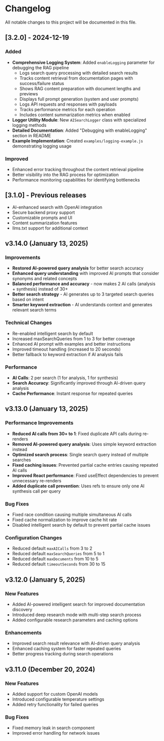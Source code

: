 # Changelog

All notable changes to this project will be documented in this file.

## [3.2.0] - 2024-12-19

### Added
- **Comprehensive Logging System**: Added `enableLogging` parameter for debugging the RAG pipeline
  - Logs search query processing with detailed search results
  - Tracks content retrieval from documentation pages with success/failure status
  - Shows RAG content preparation with document lengths and previews
  - Displays full prompt generation (system and user prompts)
  - Logs API requests and responses with payloads
  - Tracks performance metrics for each operation
  - Includes content summarization metrics when enabled
- **Logger Utility Module**: New `AISearchLogger` class with specialized logging methods
- **Detailed Documentation**: Added "Debugging with enableLogging" section in README
- **Example Implementation**: Created `examples/logging-example.js` demonstrating logging usage

### Improved
- Enhanced error tracking throughout the content retrieval pipeline
- Better visibility into the RAG process for optimization
- Performance monitoring capabilities for identifying bottlenecks

## [3.1.0] - Previous releases
- AI-enhanced search with OpenAI integration
- Secure backend proxy support
- Customizable prompts and UI
- Content summarization features
- llms.txt support for additional context

## v3.14.0 (January 13, 2025)

### Improvements
- **Restored AI-powered query analysis** for better search accuracy
- **Enhanced query understanding** with improved AI prompts that consider synonyms and related concepts
- **Balanced performance and accuracy** - now makes 2 AI calls (analysis + synthesis) instead of 30+
- **Better search strategy** - AI generates up to 3 targeted search queries based on intent
- **Smarter keyword extraction** - AI understands context and generates relevant search terms

### Technical Changes
- Re-enabled intelligent search by default
- Increased maxSearchQueries from 1 to 3 for better coverage
- Enhanced AI prompt with examples and better instructions
- Improved timeout handling (increased to 20 seconds)
- Better fallback to keyword extraction if AI analysis fails

### Performance
- **AI Calls**: 2 per search (1 for analysis, 1 for synthesis)
- **Search Accuracy**: Significantly improved through AI-driven query analysis
- **Cache Performance**: Instant response for repeated queries

## v3.13.0 (January 13, 2025)

### Performance Improvements
- **Reduced AI calls from 30+ to 1**: Fixed duplicate API calls during re-renders
- **Removed AI-powered query analysis**: Uses simple keyword extraction instead
- **Optimized search process**: Single search query instead of multiple searches
- **Fixed caching issues**: Prevented partial cache entries causing repeated AI calls
- **Improved React performance**: Fixed useEffect dependencies to prevent unnecessary re-renders
- **Added duplicate call prevention**: Uses refs to ensure only one AI synthesis call per query

### Bug Fixes
- Fixed race condition causing multiple simultaneous AI calls
- Fixed cache normalization to improve cache hit rate
- Disabled intelligent search by default to prevent partial cache issues

### Configuration Changes
- Reduced default `maxAICalls` from 3 to 2
- Reduced default `maxSearchQueries` from 5 to 1
- Reduced default `maxDocuments` from 10 to 5
- Reduced default `timeoutSeconds` from 30 to 15

## v3.12.0 (January 5, 2025)

### New Features
- Added AI-powered intelligent search for improved documentation discovery
- Introduced deep research mode with multi-step search process
- Added configurable research parameters and caching options

### Enhancements
- Improved search result relevance with AI-driven query analysis
- Enhanced caching system for faster repeated queries
- Better progress tracking during search operations

## v3.11.0 (December 20, 2024)

### New Features
- Added support for custom OpenAI models
- Introduced configurable temperature settings
- Added retry functionality for failed queries

### Bug Fixes
- Fixed memory leak in search component
- Improved error handling for network issues 